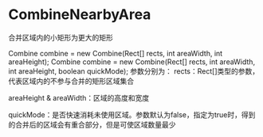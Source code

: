 # CombineNearbyArea
合并区域内的小矩形为更大的矩形

Combine combine = new Combine(Rect[] rects, int areaWidth, int areaHeight);
Combine combine = new Combine(Rect[] rects, int areaWidth, int areaHeight, boolean quickMode);
参数分别为：
rects：Rect[]类型的参数，代表区域内的不参与合并的矩形区域集合

areaHeight & areaWidth：区域的高度和宽度

quickMode：是否快速消耗未使用区域。参数默认为false，指定为true时，得到的合并后的区域会有重合部分，但是可使区域数量最少


